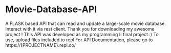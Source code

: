 # Movie-Database-API
A FLASK based API that can read and update a large-scale movie database. Interact with it via rest client.
Thank you for downloading my awesome project !
This API was developed as my programming II final project :)
To use, upload files included to repl
For API Documentation, please go to https://{PROJECTNAME}.repl.co/
